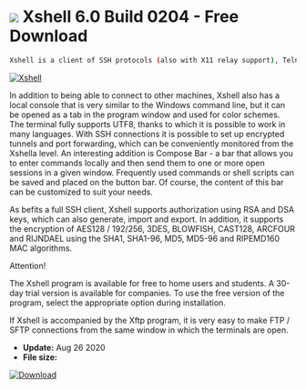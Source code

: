 # ![](https://cdn.softexe.net/static/icon/win.gif) Xshell 6.0 Build 0204 - Free Download

```sh
Xshell is a client of SSH protocols (also with X11 relay support), Telnet, Rlogin and serial transmission. The program is based on the popular PuTTY code, but has a much more extensive interface and richer configuration.
```
[![Xshell](https://gallery.dpcdn.pl/imgc/Tools/1456/g_-_420x350_1.5_-_x20110111151205_00.png)](https://softexe.net/win/internet/network/xshell:abRR.html)

In addition to being able to connect to other machines, Xshell also has a local console that is very similar to the Windows command line, but it can be opened as a tab in the program window and used for color schemes. The terminal fully supports UTF8, thanks to which it is possible to work in many languages. With SSH connections it is possible to set up encrypted tunnels and port forwarding, which can be conveniently monitored from the Xshella level. An interesting addition is Compose Bar - a bar that allows you to enter commands locally and then send them to one or more open sessions in a given window. Frequently used commands or shell scripts can be saved and placed on the button bar. Of course, the content of this bar can be customized to suit your needs. 
 
 
 As befits a full SSH client, Xshell supports authorization using RSA and DSA keys, which can also generate, import and export. In addition, it supports the encryption of AES128 / 192/256, 3DES, BLOWFISH, CAST128, ARCFOUR and RIJNDAEL using the SHA1, SHA1-96, MD5, MD5-96 and RIPEMD160 MAC algorithms. 
 
 
 Attention!
 
 The Xshell program is available for free to home users and students. A 30-day trial version is available for companies. To use the free version of the program, select the appropriate option during installation.
 
 If Xshell is accompanied by the Xftp program, it is very easy to make FTP / SFTP connections from the same window in which the terminals are open.


- **Update:** Aug 26 2020
- **File size:** 

[![Download](https://cdn.softexe.net/static/img/download.png)](https://softexe.net/win/internet/network/xshell:abRR.html)

